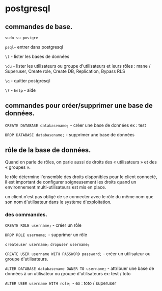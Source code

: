 # postgresql

## commandes de base.

`sudo su postgre`

`psql`- entrer dans postgresql

`\l` - lister les bases de données

`\du` - lister les utilisateurs ou groupe d'utilisateurs et leurs rôles : mane / Superuser, Create role, Create DB, Replication, Bypass RLS

`\q` - quitter postgresql

`\?` - `help` - aide


## commandes pour créer/supprimer une base de données.

`CREATE DATABASE databasename;` - créer une base de données ex : test

`DROP DATABASE databasename;` - supprimer une base de données


## rôle de la base de données.

 Quand on parle de rôles, on parle aussi de droits des « utilisateurs » et des « groupes ».

 le rôle détermine l'ensemble des droits disponibles pour le client connecté, il est important de configurer soigneusement les droits quand un environnement multi-utilisateurs est mis en place. 
 
un client n'est pas obligé de se connecter avec le rôle du même nom que son nom d'utilisateur dans le système d'exploitation.

### des commandes.

`CREATE ROLE username;` - créer un rôle

`DROP ROLE username;` - supprimer un rôle

`createuser username;`
`dropuser username;`

`CREATE USER username WITH PASSWORD password;` - créer un utilisateur ou groupe d'utilisateurs.

`ALTER DATABASE databasename OWNER TO username;` - attribuer une base de données à un utilisateur ou groupe d'utilisateurs ex: test / toto

`ALTER USER username WITH role;` - ex : toto / superuser